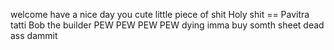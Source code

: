 welcome
have a nice day
you cute little piece of shit
Holy shit == Pavitra tatti
Bob the builder
PEW PEW PEW PEW
dying
imma buy somth
sheet
dead ass
dammit
